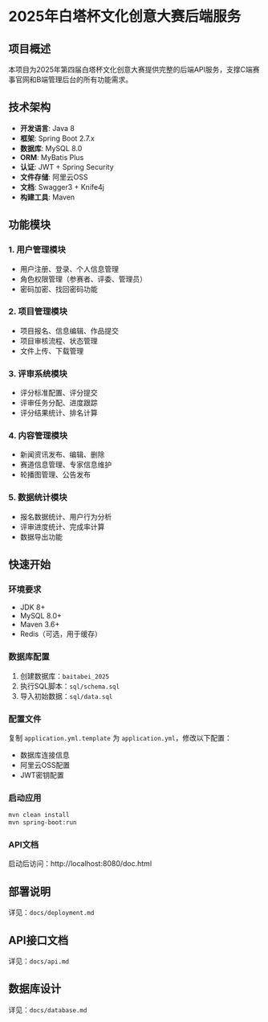 # 2025年白塔杯文化创意大赛后端服务

## 项目概述

本项目为2025年第四届白塔杯文化创意大赛提供完整的后端API服务，支撑C端赛事官网和B端管理后台的所有功能需求。

## 技术架构

- **开发语言**: Java 8
- **框架**: Spring Boot 2.7.x
- **数据库**: MySQL 8.0
- **ORM**: MyBatis Plus
- **认证**: JWT + Spring Security
- **文件存储**: 阿里云OSS
- **文档**: Swagger3 + Knife4j
- **构建工具**: Maven

## 功能模块

### 1. 用户管理模块
- 用户注册、登录、个人信息管理
- 角色权限管理（参赛者、评委、管理员）
- 密码加密、找回密码功能

### 2. 项目管理模块
- 项目报名、信息编辑、作品提交
- 项目审核流程、状态管理
- 文件上传、下载管理

### 3. 评审系统模块
- 评分标准配置、评分提交
- 评审任务分配、进度跟踪
- 评分结果统计、排名计算

### 4. 内容管理模块
- 新闻资讯发布、编辑、删除
- 赛道信息管理、专家信息维护
- 轮播图管理、公告发布

### 5. 数据统计模块
- 报名数据统计、用户行为分析
- 评审进度统计、完成率计算
- 数据导出功能

## 快速开始

### 环境要求
- JDK 8+
- MySQL 8.0+
- Maven 3.6+
- Redis（可选，用于缓存）

### 数据库配置
1. 创建数据库：`baitabei_2025`
2. 执行SQL脚本：`sql/schema.sql`
3. 导入初始数据：`sql/data.sql`

### 配置文件
复制 `application.yml.template` 为 `application.yml`，修改以下配置：
- 数据库连接信息
- 阿里云OSS配置
- JWT密钥配置

### 启动应用
```bash
mvn clean install
mvn spring-boot:run
```

### API文档
启动后访问：http://localhost:8080/doc.html

## 部署说明

详见：`docs/deployment.md`

## API接口文档

详见：`docs/api.md`

## 数据库设计

详见：`docs/database.md`
